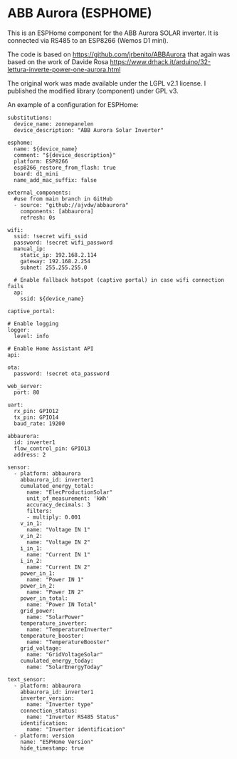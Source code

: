 # ABB Aurora (ESPHOME)
 
This is an ESPHome component for the ABB Aurora SOLAR inverter.
It is connected via RS485 to an ESP8266 (Wemos D1 mini).

The code is based on https://github.com/jrbenito/ABBAurora 
that again was based on the work of Davide Rosa 
https://www.drhack.it/arduino/32-lettura-inverte-power-one-aurora.html

The original work was made available under the LGPL v2.1 license.
I published the modified library (component) under GPL v3.

An example of a configuration for ESPHome:

```
substitutions:
  device_name: zonnepanelen
  device_description: "ABB Aurora Solar Inverter"
     
esphome:
  name: ${device_name}
  comment: "${device_description}"
  platform: ESP8266
  esp8266_restore_from_flash: true
  board: d1_mini
  name_add_mac_suffix: false

external_components:
  #use from main branch in GitHub
  - source: "github://ajvdw/abbaurora"
    components: [abbaurora]
    refresh: 0s
    
wifi:
  ssid: !secret wifi_ssid
  password: !secret wifi_password
  manual_ip:
    static_ip: 192.168.2.114
    gateway: 192.168.2.254
    subnet: 255.255.255.0  
 
  # Enable fallback hotspot (captive portal) in case wifi connection fails
  ap:
    ssid: ${device_name}
 
captive_portal:
 
# Enable logging
logger:
  level: info
 
# Enable Home Assistant API
api:

ota:
  password: !secret ota_password
 
web_server:
  port: 80
 
uart:
  rx_pin: GPIO12
  tx_pin: GPIO14
  baud_rate: 19200

abbaurora:
  id: inverter1
  flow_control_pin: GPIO13
  address: 2

sensor:
  - platform: abbaurora
    abbaurora_id: inverter1
    cumulated_energy_total: 
      name: "ElecProductionSolar"
      unit_of_measurement: 'kWh'
      accuracy_decimals: 3
      filters:
      - multiply: 0.001
    v_in_1:
      name: "Voltage IN 1"
    v_in_2:
      name: "Voltage IN 2"
    i_in_1:
      name: "Current IN 1"
    i_in_2:
      name: "Current IN 2"
    power_in_1:
      name: "Power IN 1" 
    power_in_2:
      name: "Power IN 2"  
    power_in_total:
      name: "Power IN Total" 
    grid_power:
      name: "SolarPower"
    temperature_inverter:
      name: "TemperatureInverter"
    temperature_booster:
      name: "TemperatureBooster"
    grid_voltage:
      name: "GridVoltageSolar"
    cumulated_energy_today:
      name: "SolarEnergyToday"

text_sensor:
  - platform: abbaurora
    abbaurora_id: inverter1
    inverter_version:
      name: "Inverter type"
    connection_status:
      name: "Inverter RS485 Status"
    identification:
      name: "Inverter identification"
  - platform: version
    name: "ESPHome Version"
    hide_timestamp: true
 ```   
